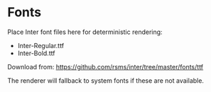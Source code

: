 # Fonts

Place Inter font files here for deterministic rendering:

- Inter-Regular.ttf
- Inter-Bold.ttf

Download from: https://github.com/rsms/inter/tree/master/fonts/ttf

The renderer will fallback to system fonts if these are not available.
